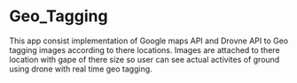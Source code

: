 # Geo_Tagging

This app consist implementation of Google maps API and Drovne API to Geo tagging images according to there locations.
Images are attached to there location with gape of there size so user can see actual activites of ground using drone with real time geo tagging.
